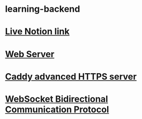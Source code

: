 # learning-backend

# [Live Notion link](https://gainful-omelet-0e5.notion.site/Backend-Node-Js-5c1bd7d512364851afdffc57c3328db0?pvs=25)

# [Web Server](./Notion/WebServer.md)

# [Caddy advanced HTTPS server](./Notion/caddy.md)

# [WebSocket Bidirectional Communication Protocol](./Notion/websocket.md)
